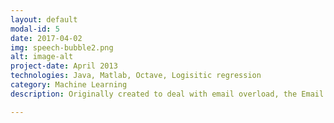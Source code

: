 ```yaml
---
layout: default
modal-id: 5
date: 2017-04-02
img: speech-bubble2.png
alt: image-alt
project-date: April 2013
technologies: Java, Matlab, Octave, Logisitic regression
category: Machine Learning
description: Originally created to deal with email overload, the Email Classifier uses machine learning to predict whether an email is worth reading ("urgent"). Using primarily a feature set of 1000 words, I was able to classify my emails with ~80% accuracy.

---
```

